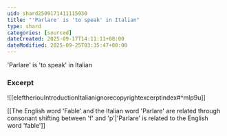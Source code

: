 ```yaml
---
uid: shard2509171411115930
title: "'Parlare' is 'to speak' in Italian"
type: shard
categories: [sourced]
dateCreated: 2025-09-17T14:11:11+08:00
dateModified: 2025-09-25T03:35:47+00:00
---
```

'Parlare' is 'to speak' in Italian
### Excerpt
![[eleftheriouIntroductionItalianignorecopyrightexcerptindex#^mlp9u]]

[[The English word 'Fable' and the Italian word 'Parlare' are related through consonant shifting between 'f' and 'p'|'Parlare' is related to the English word 'fable']]